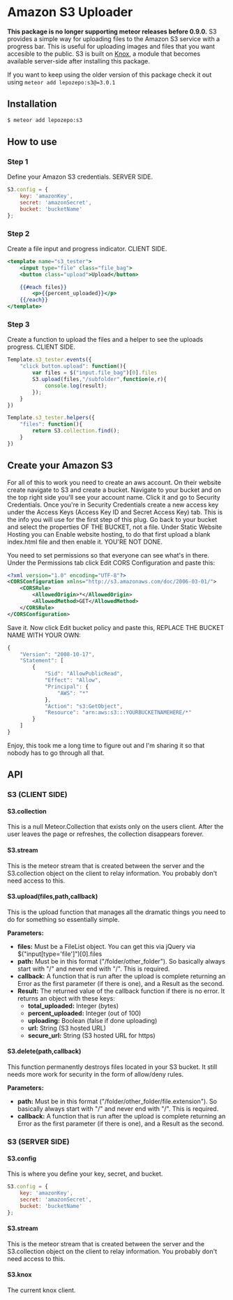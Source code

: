 # Amazon S3 Uploader
__This package is no longer supporting meteor releases before 0.9.0.__ S3 provides a simple way for uploading files to the Amazon S3 service with a progress bar. This is useful for uploading images and files that you want accesible to the public. S3 is built on [Knox](https://github.com/LearnBoost/knox), a module that becomes available server-side after installing this package.

If you want to keep using the older version of this package check it out using `meteor add lepozepo:s3@=3.0.1`

## Installation

``` sh
$ meteor add lepozepo:s3
```

## How to use

### Step 1
Define your Amazon S3 credentials. SERVER SIDE.

``` javascript
S3.config = {
	key: 'amazonKey',
	secret: 'amazonSecret',
	bucket: 'bucketName'
};
```

### Step 2
Create a file input and progress indicator. CLIENT SIDE.

``` handlebars
<template name="s3_tester">
	<input type="file" class="file_bag">
	<button class="upload">Upload</button>

	{{#each files}}
		<p>{{percent_uploaded}}</p>
	{{/each}}
</template>
```

### Step 3
Create a function to upload the files and a helper to see the uploads progress. CLIENT SIDE.

``` javascript
Template.s3_tester.events({
	"click button.upload": function(){
		var files = $("input.file_bag")[0].files
		S3.upload(files,"/subfolder",function(e,r){
			console.log(result);
		});
	}
})

Template.s3_tester.helpers({
	"files": function(){
		return S3.collection.find();
	}
})
```

## Create your Amazon S3
For all of this to work you need to create an aws account. On their website create navigate to S3 and create a bucket. Navigate to your bucket and on the top right side you'll see your account name. Click it and go to Security Credentials. Once you're in Security Credentials create a new access key under the Access Keys (Access Key ID and Secret Access Key) tab. This is the info you will use for the first step of this plug. Go back to your bucket and select the properties OF THE BUCKET, not a file. Under Static Website Hosting you can Enable website hosting, to do that first upload a blank index.html file and then enable it. YOU'RE NOT DONE.

You need to set permissions so that everyone can see what's in there. Under the Permissions tab click Edit CORS Configuration and paste this:

``` xml
<?xml version="1.0" encoding="UTF-8"?>
<CORSConfiguration xmlns="http://s3.amazonaws.com/doc/2006-03-01/">
    <CORSRule>
        <AllowedOrigin>*</AllowedOrigin>
        <AllowedMethod>GET</AllowedMethod>
    </CORSRule>
</CORSConfiguration>
```

Save it. Now click Edit bucket policy and paste this, REPLACE THE BUCKET NAME WITH YOUR OWN:

``` javascript
{
	"Version": "2008-10-17",
	"Statement": [
		{
			"Sid": "AllowPublicRead",
			"Effect": "Allow",
			"Principal": {
				"AWS": "*"
			},
			"Action": "s3:GetObject",
			"Resource": "arn:aws:s3:::YOURBUCKETNAMEHERE/*"
		}
	]
}
```

Enjoy, this took me a long time to figure out and I'm sharing it so that nobody has to go through all that.

## API

### S3 (CLIENT SIDE)

#### S3.collection
This is a null Meteor.Collection that exists only on the users client. After the user leaves the page or refreshes, the collection disappears forever.

#### S3.stream
This is the meteor stream that is created between the server and the S3.collection object on the client to relay information. You probably don't need access to this.

#### S3.upload(files,path,callback)
This is the upload function that manages all the dramatic things you need to do for something so essentially simple.

__Parameters:__
*	__files:__ Must be a FileList object. You can get this via jQuery via $("input[type='file']")[0].files
*	__path:__ Must be in this format ("/folder/other_folder"). So basically always start with "/" and never end with "/". This is required.
*	__callback:__ A function that is run after the upload is complete returning an Error as the first parameter (if there is one), and a Result as the second.
*	__Result:__ The returned value of the callback function if there is no error. It returns an object with these keys:
	*	__total_uploaded:__ Integer (bytes)
	*	__percent_uploaded:__ Integer (out of 100)
	*	__uploading:__ Boolean (false if done uploading)
	*	__url:__ String (S3 hosted URL)
	*	__secure_url:__ String (S3 hosted URL for https)

#### S3.delete(path,callback)
This function permanently destroys files located in your S3 bucket. It still needs more work for security in the form of allow/deny rules.

__Parameters:__
*	__path:__ Must be in this format ("/folder/other_folder/file.extension"). So basically always start with "/" and never end with "/". This is required.
*	__callback:__ A function that is run after the upload is complete returning an Error as the first parameter (if there is one), and a Result as the second.

### S3 (SERVER SIDE)

#### S3.config
This is where you define your key, secret, and bucket.

``` javascript
S3.config = {
	key: 'amazonKey',
	secret: 'amazonSecret',
	bucket: 'bucketName'
};
```

#### S3.stream
This is the meteor stream that is created between the server and the S3.collection object on the client to relay information. You probably don't need access to this.

#### S3.knox
The current knox client.




